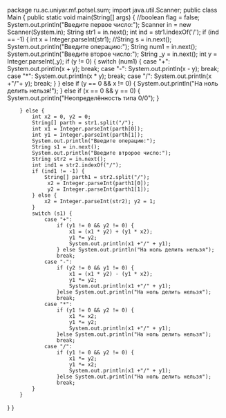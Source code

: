 package ru.ac.uniyar.mf.potsel.sum;
import java.util.Scanner;
public class Main {
    public static void main(String[] args) {
        //boolean flag = false;
        System.out.println("Введите первое число:");
        Scanner in = new Scanner(System.in);
        String str1 = in.next();
        int ind = str1.indexOf('/');
        if (ind == -1) {
            int x = Integer.parseInt(str1);
            //String s = in.next();
            System.out.println("Введите операцию:");
            String num1 = in.next();
            System.out.println("Введите второе число:");
            String _y = in.next();
            int y = Integer.parseInt(_y);
            if (y != 0) {
                switch (num1) {
                    case "+":
                        System.out.println(x + y);
                        break;
                    case "-":
                        System.out.println(x - y);
                        break;
                    case "*":
                        System.out.println(x * y);
                        break;
                    case "/":
                        System.out.println(x +"/"+ y);
                        break;
                }
            } else if (y == 0 && x != 0) {
                System.out.println("На ноль делить нельзя!");
            } else if (x == 0 && y == 0) {
                System.out.println("Неопределённость типа 0/0");
            }

        } else {
            int x2 = 0, y2 = 0;
            String[] parth = str1.split("/");
            int x1 = Integer.parseInt(parth[0]);
            int y1 = Integer.parseInt(parth[1]);
            System.out.println("Введите операцию:");
            String s1 = in.next();
            System.out.println("Введите втророе число:");
            String str2 = in.next();
            int ind1 = str2.indexOf("/");
            if (ind1 != -1) {
                String[] parth1 = str2.split("/");
                 x2 = Integer.parseInt(parth1[0]);
                 y2 = Integer.parseInt(parth1[1]);
            } else {
                x2 = Integer.parseInt(str2); y2 = 1;
            }
            switch (s1) {
                case "+":
                    if (y1 != 0 && y2 != 0) {
                        x1 = (x1 * y2) + (y1 * x2);
                        y1 *= y2;
                        System.out.println(x1 +"/" + y1);
                    } else System.out.println("На ноль делить нельзя");
                    break;
                case "-":
                    if (y2 != 0 && y1 != 0) {
                        x1 = (x1 * y2) - (y1 * x2);
                        y1 *= y2;
                        System.out.println(x1 +"/" + y1);
                    }else System.out.println("На ноль делить нельзя");
                    break;
                case "*":
                    if (y1 != 0 && y2 != 0) {
                        x1 *= x2;
                        y1 *= y2;
                        System.out.println(x1 +"/" + y1);
                    }else System.out.println("На ноль делить нельзя");
                    break;
                case "/":
                    if (y1 != 0 && y2 != 0) {
                        x1 *= y2;
                        y1 *= x2;
                        System.out.println(x1 +"/" + y1);
                    }else System.out.println("На ноль делить нельзя");
                    break;
            }
        }
   }
}
